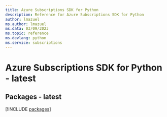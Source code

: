 ```yaml
---
title: Azure Subscriptions SDK for Python
description: Reference for Azure Subscriptions SDK for Python
author: lmazuel
ms.author: lmazuel
ms.data: 03/09/2023
ms.topic: reference
ms.devlang: python
ms.service: subscriptions
---
```

# Azure Subscriptions SDK for Python - latest
## Packages - latest
[!INCLUDE [packages](subscriptions-index.md)]